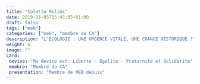```yaml
---
title: "Colette Millès"
date: 2019-11-05T15:45:05+01:00
draft: false
tags: ["meb"]
categories: ["meb", "membre du CA"]
description: "L’ÉCOLOGIE : UNE URGENCE VITALE, UNE CHANCE HISTORIQUE !"
weight: 6
image: ""
card:
 devise: "Ma devise est: Liberte - Egalite - Fraternite et Solidarite"
 membre: "Membre du CA"
 presentation: "Membre de MEB depuis"
---
```

